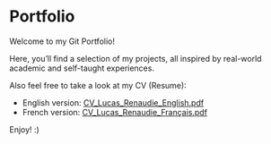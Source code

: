 # Portfolio

Welcome to my Git Portfolio!

Here, you’ll find a selection of my projects, all inspired by real-world academic and self-taught experiences.

Also feel free to take a look at my CV (Resume):
- English version: [CV_Lucas_Renaudie_English.pdf](CV_Lucas_Renaudie_English.pdf)
- French version: [CV_Lucas_Renaudie_Français.pdf](CV_Lucas_Renaudie_Français.pdf)

Enjoy! :)

